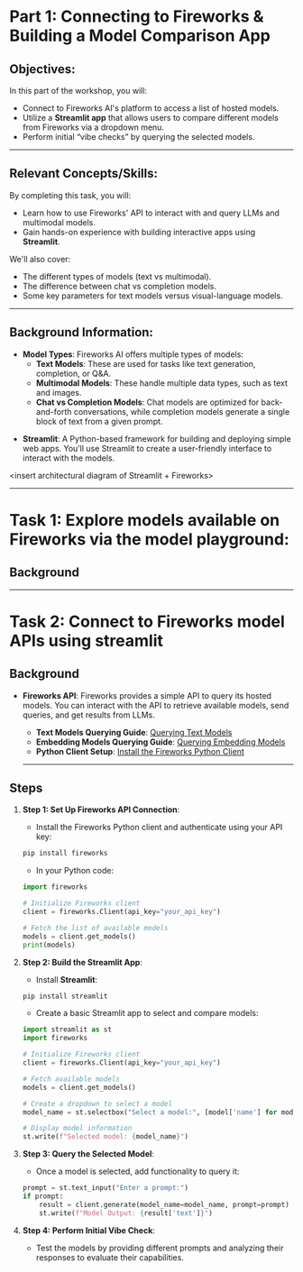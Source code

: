 
# Part 1: Connecting to Fireworks & Building a Model Comparison App

## Objectives:
In this part of the workshop, you will:
- Connect to Fireworks AI's platform to access a list of hosted models.
- Utilize a **Streamlit app** that allows users to compare different models from Fireworks via a dropdown menu.
- Perform initial “vibe checks” by querying the selected models.

---

## Relevant Concepts/Skills:
By completing this task, you will:
- Learn how to use Fireworks' API to interact with and query LLMs and multimodal models.
- Gain hands-on experience with building interactive apps using **Streamlit**.

We'll also cover:
- The different types of models (text vs multimodal).
- The difference between chat vs completion models.
- Some key parameters for text models versus visual-language models.


--- 

## Background Information:
- **Model Types**: Fireworks AI offers multiple types of models:
  - **Text Models**: These are used for tasks like text generation, completion, or Q&A.
  - **Multimodal Models**: These handle multiple data types, such as text and images.
  - **Chat vs Completion Models**: Chat models are optimized for back-and-forth conversations, while completion models generate a single block of text from a given prompt.
  
<insert images of Fireworks here>

- **Streamlit**: A Python-based framework for building and deploying simple web apps. You’ll use Streamlit to create a user-friendly interface to interact with the models.

<insert architectural diagram of Streamlit + Fireworks>

---

# Task 1: Explore models available on Fireworks via the model playground:
## Background





---
# Task 2: Connect to Fireworks model APIs using streamlit
## Background
- **Fireworks API**: Fireworks provides a simple API to query its hosted models. You can interact with the API to retrieve available models, send queries, and get results from LLMs.
  - **Text Models Querying Guide**: [Querying Text Models](https://docs.fireworks.ai/guides/querying-text-models)
  - **Embedding Models Querying Guide**: [Querying Embedding Models](https://docs.fireworks.ai/guides/querying-embeddings-models)
  - **Python Client Setup**: [Install the Fireworks Python Client](https://docs.fireworks.ai/tools-sdks/python-client/installation)

  --- 

## Steps

1. **Step 1: Set Up Fireworks API Connection**:
    - Install the Fireworks Python client and authenticate using your API key:
    ```bash
    pip install fireworks
    ```
    - In your Python code:
    ```python
    import fireworks

    # Initialize Fireworks client
    client = fireworks.Client(api_key="your_api_key")

    # Fetch the list of available models
    models = client.get_models()
    print(models)
    ```

2. **Step 2: Build the Streamlit App**:
    - Install **Streamlit**:
    ```bash
    pip install streamlit
    ```
    - Create a basic Streamlit app to select and compare models:
    ```python
    import streamlit as st
    import fireworks

    # Initialize Fireworks client
    client = fireworks.Client(api_key="your_api_key")

    # Fetch available models
    models = client.get_models()

    # Create a dropdown to select a model
    model_name = st.selectbox("Select a model:", [model['name'] for model in models])

    # Display model information
    st.write(f"Selected model: {model_name}")
    ```

3. **Step 3: Query the Selected Model**:
    - Once a model is selected, add functionality to query it:
    ```python
    prompt = st.text_input("Enter a prompt:")
    if prompt:
        result = client.generate(model_name=model_name, prompt=prompt)
        st.write(f"Model Output: {result['text']}")
    ```

4. **Step 4: Perform Initial Vibe Check**:
    - Test the models by providing different prompts and analyzing their responses to evaluate their capabilities.
